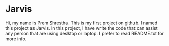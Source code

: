 # Jarvis
Hi, my name is Prem Shrestha. This is my first project on github. I named this project as Jarvis. In this project, I have write the code that can assist any person that are using desktop or laptop.  I prefer to read README.txt for more info.
